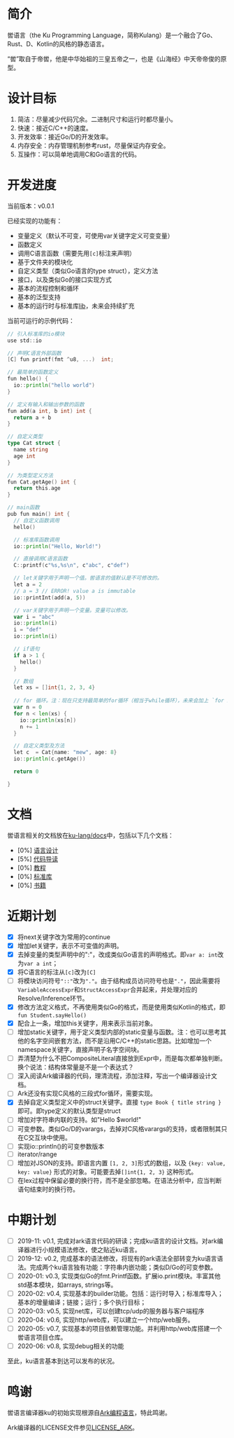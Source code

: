 # 简介

喾语言（the Ku Programming Language，简称Kulang）是一个融合了Go、Rust、D、Kotlin的风格的静态语言。

“喾”取自于帝喾，他是中华始祖的三皇五帝之一，也是《山海经》中天帝帝俊的原型。

# 设计目标

1. 简洁：尽量减少代码冗余。二进制尺寸和运行时都尽量小。
2. 快速：接近C/C++的速度。
3. 开发效率：接近Go/D的开发效率。
3. 内存安全：内存管理机制参考rust，尽量保证内存安全。
4. 互操作：可以简单地调用C和Go语言的代码。

# 开发进度

当前版本：v0.0.1

已经实现的功能有：

- 变量定义（默认不可变，可使用var关键字定义可变变量）
- 函数定义
- 调用C语言函数（需要先用`[c]`标注来声明）
- 基于文件夹的模块化
- 自定义类型（类似Go语言的type struct），定义方法
- 接口，以及类似Go的接口实现方式
- 基本的流程控制和循环
- 基本的泛型支持
- 基本的运行时与标准库[lib](://github.com/ku-lang/lib)，未来会持续扩充

当前可运行的示例代码：

```go
// 引入标准库的io模块
use std::io

// 声明C语言外部函数
[C] fun printf(fmt ^u8, ...)  int;

// 最简单的函数定义
fun hello() {
  io::println("hello world")
}

// 定义有输入和输出参数的函数
fun add(a int, b int) int {
  return a + b
}

// 自定义类型
type Cat struct {
  name string
  age int
}

// 为类型定义方法
fun Cat.getAge() int {
  return this.age
}

// main函数
pub fun main() int {
  // 自定义函数调用 
  hello()

  // 标准库函数调用
  io::println("Hello, World!")

  // 直接调用C语言函数
  C::printf(c"%s,%s\n", c"abc", c"def")

  // let关键字用于声明一个值。喾语言的值默认是不可修改的。
  let a = 2
  // a = 3 // ERROR! value a is immutable
  io::printInt(add(a, 5))

  // var关键字用于声明一个变量。变量可以修改。
  var i = "abc"
  io::println(i)
  i = "def"
  io::println(i)

  // if语句
  if a > 1 {
    hello()
  }

  // 数组
  let xs = []int{1, 2, 3, 4}
  
  // for 循环。注：现在只支持最简单的for循环（相当于while循环），未来会加上 `for x in xs` 的形式
  var n = 0
  for n < len(xs) {
    io::println(xs[n])
    n += 1
  }

  // 自定义类型及方法
  let c  = Cat{name: "mew", age: 8}
  io::println(c.getAge())

  return 0

}
```

# 文档

喾语言相关的文档放在[ku-lang/docs](https://github.com/ku-lang/docs)中，包括以下几个文档：

- [0%] [语言设计](https://github.com/ku-lang/docs/blob/master/design/intro.md)
- [5%] [代码导读](https://github.com/ku-lang/docs/blob/master/coding/intro.md)
- [0%] [教程](https://github.com/ku-lang/docs/blob/master/tutorial/intro.md)
- [0%] [标准库](https://github.com/ku-lang/docs/blob/master/lib/std/intro.md)
- [0%] [书籍](https://github.com/ku-lang/docs/blob/master/book/intro.md)

# 近期计划

- [x] 将next关键字改为常用的continue
- [x] 增加let关键字，表示不可变值的声明。
- [x] 去掉变量的类型声明中的":"，改成类似Go语言的声明格式。即`var a: int`改为`var a int`；
- [x] 将C语言的标注从`[c]`改为`[C]`
- [ ] 将模块访问符号`"::"`改为`"."`。由于结构成员访问符号也是`"."`，因此需要将`VariableAccessExpr`和`StructAccessExpr`合并起来，并处理对应的Resolve/Inference环节。
- [x] 修改方法定义格式，不再使用类似Go的格式，而是使用类似Kotlin的格式，即`fun Student.sayHello()`
- [x] 配合上一条，增加this关键字，用来表示当前对象。
- [ ] 增加static关键字，用于定义类型内部的static变量与函数。注：也可以思考其他的名字空间嵌套方法，而不是沿用C/C++的static思路。比如增加一个namespace关键字，直接声明子名字空间块。
- [ ] 弄清楚为什么不把CompositeLiteral直接放到Expr中，而是每次都单独判断。换个说法：结构体常量是不是一个表达式？
- [ ] 深入阅读Ark编译器的代码，理清流程，添加注释，写出一个编译器设计文档。
- [ ] Ark还没有实现C风格的三段式for循环，需要实现。
- [x] 去掉自定义类型定义中的struct关键字。直接 `type Book { title string }` 即可。即type定义的默认类型是struct
- [ ] 增加对字符串内联的支持。如"Hello $world!"
- [ ] 可变参数。类似Go/D的varargs，去掉对C风格varargs的支持，或者限制其只在C交互块中使用。
- [ ] 实现io::println()的可变参数版本
- [ ] iterator/range
- [ ] 增加对JSON的支持。即语言内置 `[1, 2, 3]`形式的数组，以及 `{key: value, key: value}` 形式的对象。可能要去掉`[]int{1, 2, 3}` 这种形式。
- [ ] 在lex过程中保留必要的换行符，而不是全部忽略。在语法分析中，应当判断语句结束时的换行符。

# 中期计划

- [ ] 2019-11: v0.1, 完成对ark语言代码的研读；完成ku语言的设计文档。对ark编译器进行小规模语法修改，使之贴近ku语言。 
- [ ] 2019-12: v0.2, 完成基本的语法修改，将现有的ark语法全部转变为ku语言语法。完成两个ku语言独有功能：字符串内嵌功能；类似D/Go的可变参数。
- [ ] 2020-01: v0.3, 实现类似Go的fmt.Printf函数。扩展io.print模块。丰富其他std基本模块，如arrays, strings等。
- [ ] 2020-02: v0.4, 实现基本的builder功能。包括：运行时导入；标准库导入；基本的增量编译；链接；运行；多个执行目标；
- [ ] 2020-03: v0.5, 实现net库，可以创建tcp/udp的服务器与客户端程序
- [ ] 2020-04: v0.6, 实现http/web库，可以建立一个http/web服务。
- [ ] 2020-05: v0.7, 实现基本的项目依赖管理功能。并利用http/web库搭建一个喾语言项目仓库。
- [ ] 2020-06: v0.8, 实现debug相关的功能

至此，ku语言基本到达可以发布的状况。

# 鸣谢

喾语言编译器ku的初始实现根源自[Ark编程语言](https://github.com/ark-lang/ark)，特此鸣谢。

Ark编译器的LICENSE文件参见[LICENSE_ARK](LICENSE_ARK)。